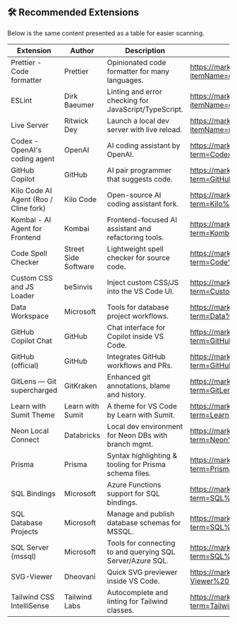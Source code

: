 ## 🛠️ Recommended Extensions

Below is the same content presented as a table for easier scanning.

| Extension | Author | Description | Marketplace link |
| --- | --- | --- | --- |
| Prettier - Code formatter | Prettier | Opinionated code formatter for many languages. | https://marketplace.visualstudio.com/items?itemName=esbenp.prettier-vscode |
| ESLint | Dirk Baeumer | Linting and error checking for JavaScript/TypeScript. | https://marketplace.visualstudio.com/items?itemName=dbaeumer.vscode-eslint |
| Live Server | Ritwick Dey | Launch a local dev server with live reload. | https://marketplace.visualstudio.com/items?itemName=ritwickdey.LiveServer |
| Codex - OpenAI's coding agent | OpenAI | AI coding assistant by OpenAI. | https://marketplace.visualstudio.com/search?term=Codex%20OpenAI%20coding%20agent |
| GitHub Copilot | GitHub | AI pair programmer that suggests code. | https://marketplace.visualstudio.com/search?term=GitHub%20Copilot |
| Kilo Code AI Agent (Roo / Cline fork) | Kilo Code | Open-source AI coding assistant fork. | https://marketplace.visualstudio.com/search?term=Kilo%20Code%20AI%20Agent |
| Kombai - AI Agent for Frontend | Kombai | Frontend-focused AI assistant and refactoring tools. | https://marketplace.visualstudio.com/search?term=Kombai%20AI%20Agent%20for%20Frontend |
| Code Spell Checker | Street Side Software | Lightweight spell checker for source code. | https://marketplace.visualstudio.com/search?term=Code%20Spell%20Checker |
| Custom CSS and JS Loader | be5invis | Inject custom CSS/JS into the VS Code UI. | https://marketplace.visualstudio.com/search?term=Custom%20CSS%20and%20JS%20Loader |
| Data Workspace | Microsoft | Tools for database project workflows. | https://marketplace.visualstudio.com/search?term=Data%20Workspace%20Microsoft |
| GitHub Copilot Chat | GitHub | Chat interface for Copilot inside VS Code. | https://marketplace.visualstudio.com/search?term=GitHub%20Copilot%20Chat |
| GitHub (official) | GitHub | Integrates GitHub workflows and PRs. | https://marketplace.visualstudio.com/search?term=GitHub%20extension%20for%20Visual%20Studio%20Code |
| GitLens — Git supercharged | GitKraken | Enhanced git annotations, blame and history. | https://marketplace.visualstudio.com/search?term=GitLens%20Git%20supercharged |
| Learn with Sumit Theme | Learn with Sumit | A theme for VS Code by Learn with Sumit. | https://marketplace.visualstudio.com/search?term=Learn%20with%20Sumit%20Theme |
| Neon Local Connect | Databricks | Local dev environment for Neon DBs with branch mgmt. | https://marketplace.visualstudio.com/search?term=Neon%20Local%20Connect%20Databricks |
| Prisma | Prisma | Syntax highlighting & tooling for Prisma schema files. | https://marketplace.visualstudio.com/search?term=Prisma%20extension |
| SQL Bindings | Microsoft | Azure Functions support for SQL bindings. | https://marketplace.visualstudio.com/search?term=SQL%20Bindings%20Microsoft |
| SQL Database Projects | Microsoft | Manage and publish database schemas for MSSQL. | https://marketplace.visualstudio.com/search?term=SQL%20Database%20Projects%20Microsoft |
| SQL Server (mssql) | Microsoft | Tools for connecting to and querying SQL Server/Azure SQL. | https://marketplace.visualstudio.com/search?term=SQL%20Server%20(mssql)%20Microsoft |
| SVG-Viewer | Dheovani | Quick SVG previewer inside VS Code. | https://marketplace.visualstudio.com/search?term=SVG-Viewer%20Dheovani |
| Tailwind CSS IntelliSense | Tailwind Labs | Autocomplete and linting for Tailwind classes. | https://marketplace.visualstudio.com/search?term=Tailwind%20CSS%20IntelliSense\n